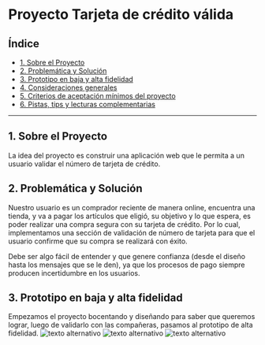 # Proyecto Tarjeta de crédito válida

## Índice

* [1. Sobre el Proyecto](#1-sobre-el-proyecto)
* [2. Problemática y Solución](#2-problemática-y-solución)
* [3. Prototipo en baja y alta fidelidad](#3-prototipo-en-baja-y-alta-fidelidad)
* [4. Consideraciones generales](#4-consideraciones-generales)
* [5. Criterios de aceptación mínimos del proyecto](#5-criterios-de-aceptación-mínimos-del-proyecto)
* [6. Pistas, tips y lecturas complementarias](#6-pistas-tips-y-lecturas-complementarias)

***

## 1.  Sobre el Proyecto
La idea del proyecto es construir una aplicación web que le permita a un usuario validar
el número de tarjeta de crédito. 
## 2. Problemática y Solución
Nuestro usuario es un comprador reciente de manera online, encuentra una tienda, y va a pagar los artículos que eligió, su objetivo y lo que espera, es poder realizar una compra segura con su tarjeta de crédito. Por lo cual, implementamos una sección de validación de número de tarjeta para que el usuario confirme que su compra se realizará con éxito. 

Debe ser algo fácil de entender y que genere confianza (desde el diseño hasta los mensajes que se le den), ya que los procesos de pago siempre producen incertidumbre en los usuarios.

## 3. Prototipo en baja y alta fidelidad
Empezamos el proyecto bocentando y diseñando para saber que queremos lograr, luego de validarlo con las compañeras, pasamos al prototipo de alta fidelidad.
![texto alternativo](https://file%2B.vscode-resource.vscode-cdn.net/c%3A/Users/USUARIO/Downloads/photo_5060343490944281187_y.jpg?version%3D1657728041429)
![texto alternativo](../Downloads/Desktop%20-%202.png)
![texto alternativo](../Downloads/Desktop%20-%203.png)


